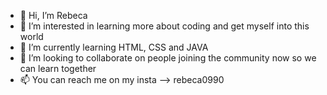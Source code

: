 - 👋 Hi, I’m Rebeca
- 👀 I’m interested in learning more about coding and get myself into this world
- 🌱 I’m currently learning HTML, CSS and JAVA
- 💞️ I’m looking to collaborate on people joining the community now so we can learn together
- 📫 You can reach me on my insta --> rebeca0990

<!---
rebeca9090/rebeca9090 is a ✨ special ✨ repository because its `README.md` (this file) appears on your GitHub profile.
You can click the Preview link to take a look at your changes.
--->
